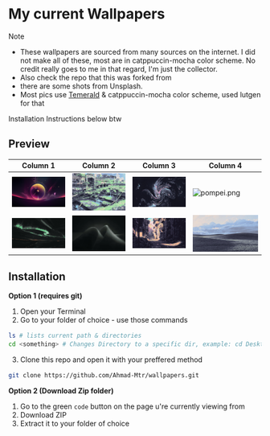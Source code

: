 # My current Wallpapers

> [!NOTE]
>

- These wallpapers are sourced from many sources on the internet. I did not make all of these,  most are in  catppuccin-mocha color scheme. No credit really goes to me in that regard, I'm just the collector.
- Also check the repo that this was forked from
- there are some shots from Unsplash.
- Most pics use [Temerald](https://github.com/Ahmad-Mtr/omarchy-temerald-theme) & catppuccin-mocha color scheme, used lutgen for that

Installation Instructions below btw

## Preview
| Column 1 | Column 2 | Column 3 | Column 4 |
|---------|---------|---------|---------|
| ![Astrolabe](https://raw.githubusercontent.com/Ahmad-Mtr/wallpapers/main/wps/catppuccin/_Wallpaper(1).png)  | ![abandoned-trainstation.jpg](https://raw.githubusercontent.com/Ahmad-Mtr/wallpapers/main/wps/catppuccin/abandoned-trainstation.jpg) | ![abstract-swirls.jpg](https://raw.githubusercontent.com/Ahmad-Mtr/wallpapers/main/wps/catppuccin/abstract-swirls.jpg) | ![pompei.png](https://raw.githubusercontent.com/Ahmad-Mtr/wallpapers/main/) |
| ![Aurora](https://raw.githubusercontent.com/Ahmad-Mtr/wallpapers/main/wps/temerald/aurora_borealis.png) | ![Abstract.png](https://raw.githubusercontent.com/Ahmad-Mtr/wallpapers/main/wps/temerald/oxana-golubets-lXHx-zumrJs-unsplash.jpg) | ![Street](https://raw.githubusercontent.com/Ahmad-Mtr/wallpapers/main/wps/catppuccin/wallpaper-theme-converter5.png) | ![Windows XP](https://raw.githubusercontent.com/Ahmad-Mtr/wallpapers/main/wps/catppuccin/windows-xp.jpg)  |

## Installation
**Option 1 (requires git)**
1. Open your Terminal
2. Go to your folder of choice - use those commands 

```sh
ls # lists current path & directories 
cd <something> # Changes Directory to a specific dir, example: cd Desktop
```
3. Clone this repo and open it with your preffered method
```sh
git clone https://github.com/Ahmad-Mtr/wallpapers.git
```

**Option 2 (Download Zip folder)**
1. Go to the green `code` button on the page u're currently viewing from
2. Download ZIP
3. Extract it to your folder of choice

